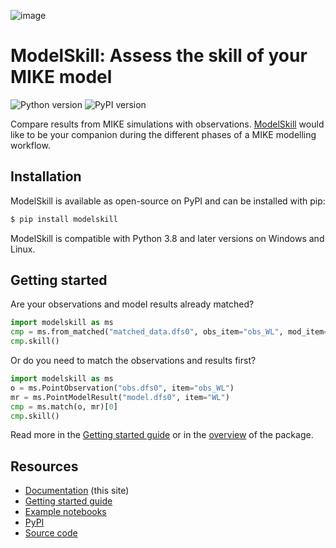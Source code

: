 ![image](https://raw.githubusercontent.com/DHI/modelskill/main/images/logo/modelskill.svg)


# ModelSkill: Assess the skill of your MIKE model
![Python version](https://img.shields.io/pypi/pyversions/modelskill.svg)
![PyPI version](https://badge.fury.io/py/modelskill.svg)
    
Compare results from MIKE simulations with observations.
[ModelSkill](https://github.com/DHI/modelskill) would like to be your
companion during the different phases of a MIKE modelling workflow.


## Installation

ModelSkill is available as open-source on PyPI and can be installed with pip:

```bash
$ pip install modelskill
```

ModelSkill is compatible with Python 3.8 and later versions on Windows and Linux.


## Getting started

Are your observations and model results already matched? 

```python
import modelskill as ms
cmp = ms.from_matched("matched_data.dfs0", obs_item="obs_WL", mod_item="WL")
cmp.skill()
```

Or do you need to match the observations and results first?

```python
import modelskill as ms
o = ms.PointObservation("obs.dfs0", item="obs_WL")
mr = ms.PointModelResult("model.dfs0", item="WL")
cmp = ms.match(o, mr)[0]
cmp.skill()
```

Read more in the [Getting started guide](getting-started.md) or in the [overview](overview.md) of the package.


## Resources

- [Documentation](https://dhi.github.io/modelskill/) (this site)
- [Getting started guide](getting-started.md)
- [Example notebooks](https://nbviewer.jupyter.org/github/DHI/modelskill/tree/main/notebooks/)
- [PyPI](https://pypi.org/project/modelskill/)
- [Source code](https://github.com/DHI/modelskill/)

